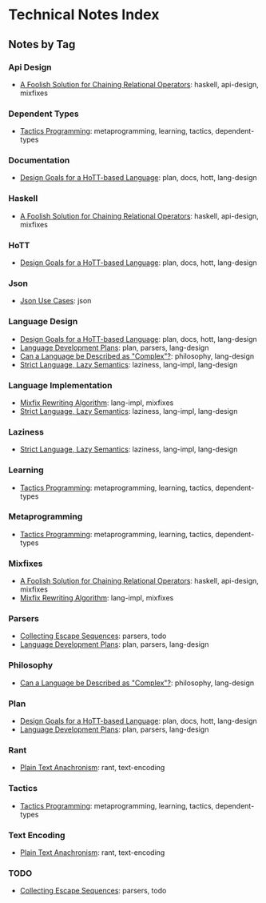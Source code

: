 # Technical Notes Index

## Notes by Tag

### Api Design

  * [A Foolish Solution for Chaining Relational Operators](./notes/2022-01-16-001-foolish-relationship-chains.md): haskell, api-design, mixfixes

### Dependent Types

  * [Tactics Programming](./notes/2022-01-16-002-tactics-are-metaprogramming.md): metaprogramming, learning, tactics, dependent-types

### Documentation

  * [Design Goals for a HoTT-based Language](./notes/2022-01-15-001-hottlang.md): plan, docs, hott, lang-design

### Haskell

  * [A Foolish Solution for Chaining Relational Operators](./notes/2022-01-16-001-foolish-relationship-chains.md): haskell, api-design, mixfixes

### HoTT

  * [Design Goals for a HoTT-based Language](./notes/2022-01-15-001-hottlang.md): plan, docs, hott, lang-design

### Json

  * [Json Use Cases](./notes/2022-01-17-001-json-use-case.md): json

### Language Design

  * [Design Goals for a HoTT-based Language](./notes/2022-01-15-001-hottlang.md): plan, docs, hott, lang-design
  * [Language Development Plans](./notes/2022-01-15-000-plans.md): plan, parsers, lang-design
  * [Can a Language be Described as "Complex"?](./notes/2022-01-16-000-hs-complexity.md): philosophy, lang-design
  * [Strict Language, Lazy Semantics](./notes/2022-01-17-000-strict-lang-lazy-semantics.md): laziness, lang-impl, lang-design

### Language Implementation

  * [Mixfix Rewriting Algorithm](./notes/2022-01-15-002-mixfix.md): lang-impl, mixfixes
  * [Strict Language, Lazy Semantics](./notes/2022-01-17-000-strict-lang-lazy-semantics.md): laziness, lang-impl, lang-design

### Laziness

  * [Strict Language, Lazy Semantics](./notes/2022-01-17-000-strict-lang-lazy-semantics.md): laziness, lang-impl, lang-design

### Learning

  * [Tactics Programming](./notes/2022-01-16-002-tactics-are-metaprogramming.md): metaprogramming, learning, tactics, dependent-types

### Metaprogramming

  * [Tactics Programming](./notes/2022-01-16-002-tactics-are-metaprogramming.md): metaprogramming, learning, tactics, dependent-types

### Mixfixes

  * [A Foolish Solution for Chaining Relational Operators](./notes/2022-01-16-001-foolish-relationship-chains.md): haskell, api-design, mixfixes
  * [Mixfix Rewriting Algorithm](./notes/2022-01-15-002-mixfix.md): lang-impl, mixfixes

### Parsers

  * [Collecting Escape Sequences](./notes/2022-01-16-004-escape-sequences.md): parsers, todo
  * [Language Development Plans](./notes/2022-01-15-000-plans.md): plan, parsers, lang-design

### Philosophy

  * [Can a Language be Described as "Complex"?](./notes/2022-01-16-000-hs-complexity.md): philosophy, lang-design

### Plan

  * [Design Goals for a HoTT-based Language](./notes/2022-01-15-001-hottlang.md): plan, docs, hott, lang-design
  * [Language Development Plans](./notes/2022-01-15-000-plans.md): plan, parsers, lang-design

### Rant

  * [Plain Text Anachronism](./notes/2022-01-16-003-plain-text-anachronism.md): rant, text-encoding

### Tactics

  * [Tactics Programming](./notes/2022-01-16-002-tactics-are-metaprogramming.md): metaprogramming, learning, tactics, dependent-types

### Text Encoding

  * [Plain Text Anachronism](./notes/2022-01-16-003-plain-text-anachronism.md): rant, text-encoding

### TODO

  * [Collecting Escape Sequences](./notes/2022-01-16-004-escape-sequences.md): parsers, todo


